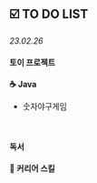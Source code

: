 ## ☑️ TO DO LIST
*23.02.26*
#### 토이 프로젝트
<strong>☕️ Java</strong>
- 숫자야구게임

<br>

#### 독서
<strong>🔖 커리어 스킬</strong>